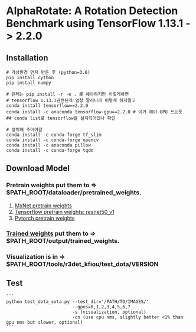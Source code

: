 # AlphaRotate: A Rotation Detection Benchmark using TensorFlow 1.13.1 -> 2.2.0

## Installation
```shell
# 가상환경 먼저 만든 후 (python=3.6)
pip install cython
pip install numpy

# 원래는 pip install -r -e . 를 해야하지만 이렇게하면 
# tensorflow 1.13.1관련된게 엄청 깔리니까 이렇게 하지말고
conda install tensorflow==2.2.0
conda install -c anaconda tensorflow-gpu==2.2.0 # 이거 해야 GPU 쓰는듯
## conda list로 tensorflow잘 설치되어있나 확인

# 설치해 주어야함
conda install -c conda-forge tf_slim
conda install -c conda-forge opencv
conda install -c anaconda pillow
conda install -c conda-forge tqdm
```

## Download Model
### Pretrain weights put them to => $PATH_ROOT/dataloader/pretrained_weights. 
1. [MxNet pretrain weights](https://drive.google.com/drive/folders/1BM8ffn1WnsRRb5RcuAcyJAHX8NS2M1Gz?usp=sharing)  
2. [Tensorflow pretrain weights: resnet50_v1](http://download.tensorflow.org/models/resnet_v1_50_2016_08_28.tar.gz)
3. [Pytorch pretrain weights](https://drive.google.com/drive/folders/14Bx6TK4LVadTtzNFTQj293cKYk_5IurH?usp=sharing)      

### [Trained weights](https://pan.baidu.com/s/1n5eqqqE0j3dhYgXM-4_k5A) put them to => $PATH_ROOT/output/trained_weights.

### Visualization is in => $PATH_ROOT/tools/r3det_kfiou/test_dota/VERSION

## Test
    ```  
    python test_dota_sota.py --test_dir='/PATH/TO/IMAGES/'  
                             --gpus=0,1,2,3,4,5,6,7  
                             -s (visualization, optional)
                             -cn (use cpu nms, slightly better <1% than gpu nms but slower, optional)
    ``` 

